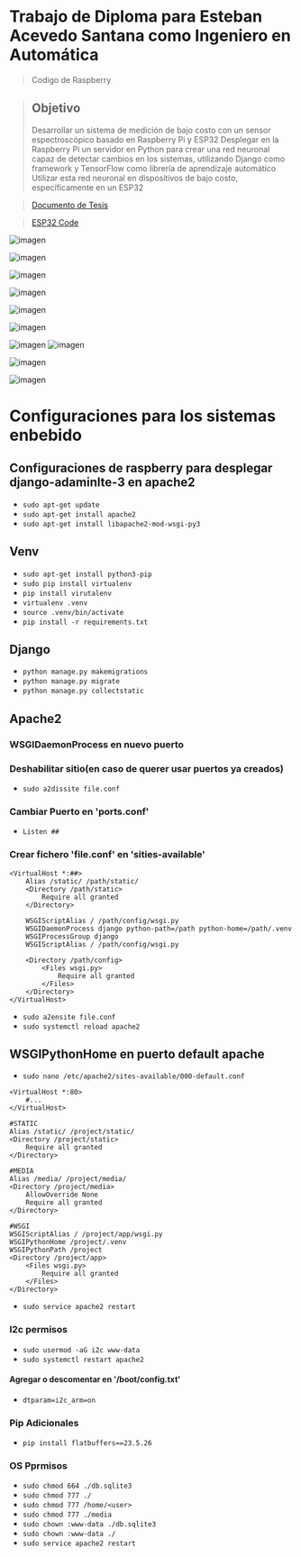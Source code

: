 # Trabajo de Diploma para Esteban Acevedo Santana como Ingeniero en Automática
> Codigo de Raspberry

> ## Objetivo
>  Desarrollar un sistema de medición de bajo costo con un sensor espectroscópico basado en Raspberry Pi y ESP32
>  Desplegar en la Raspberry Pi un servidor en Python para crear una red neuronal capaz de detectar cambios en los sistemas, utilizando Django como framework y TensorFlow como librería de aprendizaje automático
>  Utilizar esta red neuronal en dispositivos de bajo costo, específicamente en un ESP32

> [Documento de Tesis](https://drive.google.com/drive/folders/1xj-vwUddcT_fEKV6P6z_GX1HAFPx-lOL?usp=sharing)

> [ESP32 Code](https://github.com/acevedoesteban999/Detector-de-Adulterantes-CAMP)

![imagen](https://github.com/user-attachments/assets/4993c8ee-dfe1-4580-b3fd-26097c63f596)

![imagen](https://github.com/user-attachments/assets/800d3536-b1eb-4344-ae1d-cc91dd664812)

![imagen](https://github.com/user-attachments/assets/49965bc3-3136-47ce-aac8-478ca936a058)

![imagen](https://github.com/user-attachments/assets/7223c793-f344-458f-aea8-e69f456a3451)

![imagen](https://github.com/user-attachments/assets/c320db96-2461-4120-958b-3fced5f54e86)

![imagen](https://github.com/user-attachments/assets/54271493-ea00-47d7-9343-a9df45128afa)

![imagen](https://github.com/user-attachments/assets/5ad2967f-959b-4dcd-9443-c500e33226f7) ![imagen](https://github.com/user-attachments/assets/8bcfa885-9e39-4fe6-88c6-bf21f7f6bf8d)

![imagen](https://github.com/user-attachments/assets/853347da-b76c-4b24-b587-715a670560d5)

![imagen](https://github.com/user-attachments/assets/3efd919c-2a86-405f-9cd0-c19f47b78b84)

# Configuraciones para los sistemas enbebido

## Configuraciones de raspberry para desplegar django-adaminlte-3 en apache2
* `sudo apt-get update`
* `sudo apt-get install apache2`
* `sudo apt-get install libapache2-mod-wsgi-py3`

## Venv
* `sudo apt-get install python3-pip`
* `sudo pip install virtualenv`
* `pip install virutalenv`
* `virtualenv .venv`
* `source .venv/bin/activate`
* `pip install -r requirements.txt`

## Django
* `python manage.py makemigrations`
* `python manage.py migrate`
* `python manage.py collectstatic`



## Apache2

### WSGIDaemonProcess en nuevo puerto

### Deshabilitar sitio(en caso de querer usar puertos ya creados)
* `sudo a2dissite file.conf`
### Cambiar Puerto en 'ports.conf'
* `Listen ##`
### Crear fichero 'file.conf' en 'sities-available'
``` 
<VirtualHost *:##>
	Alias /static/ /path/static/
	<Directory /path/static>
		Require all granted
	</Directory>

	WSGIScriptAlias / /path/config/wsgi.py
	WSGIDaemonProcess django python-path=/path python-home=/path/.venv
	WSGIProcessGroup django
	WSGIScriptAlias / /path/config/wsgi.py

	<Directory /path/config>
		<Files wsgi.py>
			Require all granted
		</Files>
	</Directory>
</VirtualHost>
```
* `sudo a2ensite file.conf`
* `sudo systemctl reload apache2`

## WSGIPythonHome en puerto default apache
* `sudo nano /etc/apache2/sites-available/000-default.conf`
```
<VirtualHost *:80>
    #...
</VirtualHost>

#STATIC
Alias /static/ /project/static/
<Directory /project/static>
    Require all granted
</Directory>

#MEDIA
Alias /media/ /project/media/
<Directory /project/media>
    AllowOverride None
    Require all granted
</Directory>

#WSGI
WSGIScriptAlias / /project/app/wsgi.py
WSGIPythonHome /project/.venv
WSGIPythonPath /project
<Directory /project/app>
    <Files wsgi.py>
        Require all granted
    </Files>
</Directory>
```
* `sudo service apache2 restart`

### I2c permisos
* `sudo usermod -aG i2c www-data`
* `sudo systemctl restart apache2`
#### Agregar o descomentar en '/boot/config.txt'
* `dtparam=i2c_arm=on`

### Pip Adicionales
* `pip install flatbuffers==23.5.26`


### OS Pprmisos
* `sudo chmod 664 ./db.sqlite3`
* `sudo chmod 777 ./`
* `sudo chmod 777 /home/<user>` 
* `sudo chmod 777 ./media` 
* `sudo chown :www-data ./db.sqlite3`
* `sudo chown :www-data ./`
* `sudo service apache2 restart`

